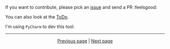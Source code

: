 If you want to contribute, please pick an [issue](https://github.com/kevingrillet/Py-ForzaHorizon5-Tools/issues) and send a PR :feelsgood:

You can also look at the [ToDo](https://github.com/kevingrillet/Py-ForzaHorizon5-Tools/wiki/ToDo).

I'm using `PyCharm` to dev this tool.

<hr>

<div align="center">
<a href="https://github.com/kevingrillet/Py-ForzaHorizon5-Tools/wiki/Sources">Previous page</a>
|
<a href="https://github.com/kevingrillet/Py-ForzaHorizon5-Tools/wiki/Debug">Next page</a>
</div>
